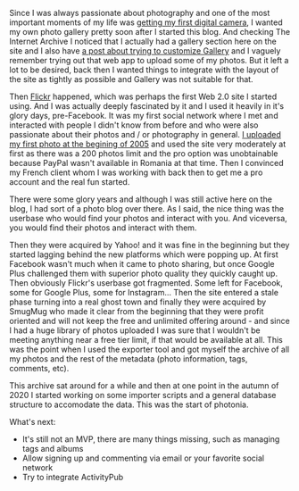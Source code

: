 Since I was always passionate about photography and one of the most important moments of my life was [getting my first digital camera](https://www.rusiczki.net/2012/05/17/aventuri-in-fotografia-digitala/), I wanted my own photo gallery pretty soon after I started this blog. And checking The Internet Archive I noticed that I actually had a gallery section here on the site and I also have [a post about trying to customize Gallery](https://www.rusiczki.net/2003/02/19/gallery/) and I vaguely remember trying out that web app to upload some of my photos. But it left a lot to be desired, back then I wanted things to integrate with the layout of the site as tightly as possible and Gallery was not suitable for that.

Then [Flickr](https://www.flickr.com/) happened, which was perhaps the first Web 2.0 site I started using. And I was actually deeply fascinated by it and I used it heavily in it's glory days, pre-Facebook. It was my first social network where I met and interacted with people I didn't know from before and who were also passionate about their photos and / or photography in general. [I uploaded my first photo at the begining of 2005](https://photos.rusiczki.net/photos/4555559) and used the site very moderately at first as there was a 200 photos limit and the pro option was unobtainable because PayPal wasn't available in Romania at that time. Then I convinced my French client whom I was working with back then to get me a pro account and the real fun started.

There were some glory years and although I was still active here on the blog, I had sort of a photo blog over there. As I said, the nice thing was the userbase who would find your photos and interact with you. And viceversa, you would find their photos and interact with them.

Then they were acquired by Yahoo! and it was fine in the beginning but they started lagging behind the new platforms which were popping up. At first Facebook wasn't much when it came to photo sharing, but once Google Plus challenged them with superior photo quality they quickly caught up. Then obviously Flickr's userbase got fragmented. Some left for Facebook, some for Google Plus, some for Instagram... Then the site entered a stale phase turning into a real ghost town and finally they were acquired by SmugMug who made it clear from the beginning that they were profit oriented and will not keep the free and unlimited offering around - and since I had a huge library of photos uploaded I was sure that I wouldn't be meeting anything near a free tier limit, if that would be available at all. This was the point when I used the exporter tool and got myself the archive of all my photos and the rest of the metadata (photo information, tags, comments, etc).

This archive sat around for a while and then at one point in the autumn of 2020 I started working on some importer scripts and a general database structure to accomodate the data. This was the start of photonia.

What's next:

- It's still not an MVP, there are many things missing, such as managing tags and albums
- Allow signing up and commenting via email or your favorite social network
- Try to integrate ActivityPub
